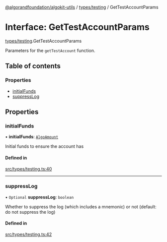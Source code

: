 [@algorandfoundation/algokit-utils](../README.md) / [types/testing](../modules/types_testing.md) / GetTestAccountParams

# Interface: GetTestAccountParams

[types/testing](../modules/types_testing.md).GetTestAccountParams

Parameters for the `getTestAccount` function.

## Table of contents

### Properties

- [initialFunds](types_testing.GetTestAccountParams.md#initialfunds)
- [suppressLog](types_testing.GetTestAccountParams.md#suppresslog)

## Properties

### initialFunds

• **initialFunds**: [`AlgoAmount`](../classes/types_amount.AlgoAmount.md)

Initial funds to ensure the account has

#### Defined in

[src/types/testing.ts:40](https://github.com/joe-p/algokit-utils-ts/blob/main/src/types/testing.ts#L40)

___

### suppressLog

• `Optional` **suppressLog**: `boolean`

Whether to suppress the log (which includes a mnemonic) or not (default: do not suppress the log)

#### Defined in

[src/types/testing.ts:42](https://github.com/joe-p/algokit-utils-ts/blob/main/src/types/testing.ts#L42)
